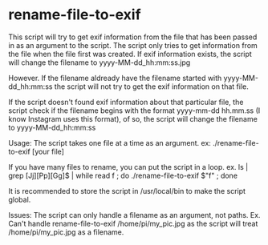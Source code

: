 # rename-file-to-exif
This script will try to get exif information from the file that has been passed in as an argument to the script.
The script only tries to get information from the file when the file first was created.
If exif information exists, the script will change the filename to yyyy-MM-dd_hh:mm:ss.jpg

However. If the filename aldready have the filename started with yyyy-MM-dd_hh:mm:ss the script will
not try to get the exif information on that file.

If the script doesn't found exif information about that particular file, the script check
if the filename begins with the format yyyy-mm-dd hh.mm.ss (I know Instagram uses this format),
of so, the script will change the filename to yyyy-MM-dd_hh:mm:ss

Usage:
The script takes one file at a time as an argument.
ex: ./rename-file-to-exif [your file]

If you have many files to rename, you can put the script in a loop.
ex. ls | grep [Jj][Pp][Gg]$ | while read f ; do ./rename-file-to-exif $"f" ; done

It is recommended to store the script in /usr/local/bin to make the script global.


Issues:
The script can only handle a filename as an argument, not paths.
Ex. Can't handle rename-file-to-exif /home/pi/my_pic.jpg as the script
will treat /home/pi/my_pic.jpg as a filename.

